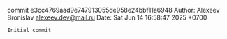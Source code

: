 commit e3cc4769aad9e747913055de958e24bbf11a6948
Author: Alexeev Bronislav <alexeev.dev@mail.ru>
Date:   Sat Jun 14 16:58:47 2025 +0700

    Initial commit
